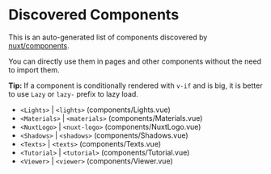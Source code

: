 # Discovered Components

This is an auto-generated list of components discovered by [nuxt/components](https://github.com/nuxt/components).

You can directly use them in pages and other components without the need to import them.

**Tip:** If a component is conditionally rendered with `v-if` and is big, it is better to use `Lazy` or `lazy-` prefix to lazy load.

- `<Lights>` | `<lights>` (components/Lights.vue)
- `<Materials>` | `<materials>` (components/Materials.vue)
- `<NuxtLogo>` | `<nuxt-logo>` (components/NuxtLogo.vue)
- `<Shadows>` | `<shadows>` (components/Shadows.vue)
- `<Texts>` | `<texts>` (components/Texts.vue)
- `<Tutorial>` | `<tutorial>` (components/Tutorial.vue)
- `<Viewer>` | `<viewer>` (components/Viewer.vue)

